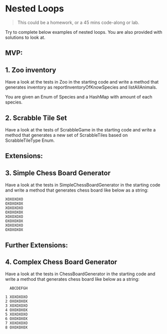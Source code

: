 # Nested Loops

> This could be a homework, or a 45 mins code-along or lab.

Try to complete below examples of nested loops.
You are also provided with solutions to look at.

## MVP:

## 1. Zoo inventory

Have a look at the tests in Zoo in the starting code and write a method that generates inventory as reportInventoryOfKnowSpecies and listAllAnimals.

You are given an Enum of Species and a HashMap with amount of each species.

## 2. Scrabble Tile Set

Have a look at the tests of ScrabbleGame in the starting code and write a method that generates a new set of ScrabbleTiles based on ScrabbleTileType Enum.

## Extensions:

## 3. Simple Chess Board Generator

Have a look at the tests in SimpleChessBoardGenerator in the starting code and write a method that generates chess board like below as a string:

```
XOXOXOXO
OXOXOXOX
XOXOXOXO
OXOXOXOX
XOXOXOXO
OXOXOXOX
XOXOXOXO
OXOXOXOX
```

## Further Extensions:

## 4. Complex Chess Board Generator

Have a look at the tests in ChessBoardGenerator in the starting code and write a method that generates chess board like below as a string:

```
  ABCDEFGH

1 XOXOXOXO
2 OXOXOXOX
3 XOXOXOXO
4 OXOXOXOX
5 XOXOXOXO
6 OXOXOXOX
7 XOXOXOXO
8 OXOXOXOX
```